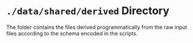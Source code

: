 `./data/shared/derived` Directory
=========

The folder contains the files derived programmatically from the raw input files according to the schema encoded in the scripts. 
